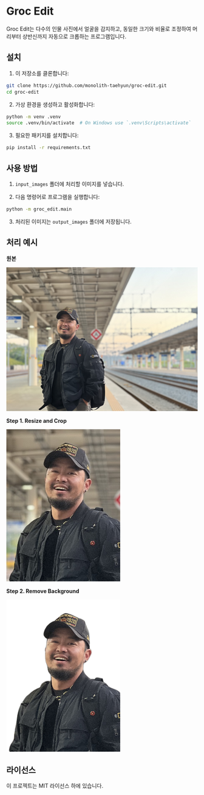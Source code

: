 # Groc Edit

Groc Edit는 다수의 인물 사진에서 얼굴을 감지하고, 동일한 크기와 비율로 조정하여 머리부터 상반신까지 자동으로 크롭하는 프로그램입니다.

## 설치

1. 이 저장소를 클론합니다:

```sh
git clone https://github.com/monolith-taehyun/groc-edit.git
cd groc-edit
```

2. 가상 환경을 생성하고 활성화합니다:

```sh
python -m venv .venv
source .venv/bin/activate  # On Windows use `.venv\Scripts\activate`
```

3. 필요한 패키지를 설치합니다:

```sh
pip install -r requirements.txt
```

## 사용 방법

1. `input_images` 폴더에 처리할 이미지를 넣습니다.

2. 다음 명령어로 프로그램을 실행합니다:

```sh
python -m groc_edit.main
```

3. 처리된 이미지는 `output_images` 폴더에 저장됩니다.

## 처리 예시

**원본**

![](input_images/kentaro.jpeg)

**Step 1. Resize and Crop**

![](output_images/step1_resize_crop/resized_kentaro.jpeg)

**Step 2. Remove Background**

![](output_images/step2_remove_bg/transparent_kentaro.png)

## 라이선스

이 프로젝트는 MIT 라이선스 하에 있습니다.
